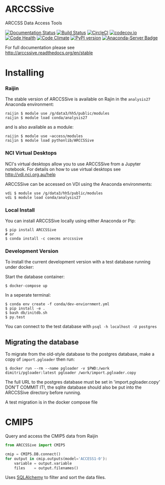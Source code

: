 # ARCCSSive
ARCCSS Data Access Tools

[![Documentation Status](https://readthedocs.org/projects/arccssive/badge/?version=latest)](https://readthedocs.org/projects/arccssive/?badge=latest)
[![Build Status](https://travis-ci.org/coecms/ARCCSSive.svg?branch=master)](https://travis-ci.org/coecms/ARCCSSive)
[![CircleCI](https://circleci.com/gh/coecms/ARCCSSive.svg?style=shield)](https://circleci.com/gh/coecms/ARCCSSive)
[![codecov.io](http://codecov.io/github/coecms/ARCCSSive/coverage.svg?branch=master)](http://codecov.io/github/coecms/ARCCSSive?branch=master)
[![Code Health](https://landscape.io/github/coecms/ARCCSSive/master/landscape.svg?style=flat)](https://landscape.io/github/coecms/ARCCSSive/master)
[![Code Climate](https://codeclimate.com/github/coecms/ARCCSSive/badges/gpa.svg)](https://codeclimate.com/github/coecms/ARCCSSive)
[![PyPI version](https://badge.fury.io/py/ARCCSSive.svg)](https://pypi.python.org/pypi/ARCCSSive)
[![Anaconda-Server Badge](https://anaconda.org/coecms/arccssive/badges/version.svg)](https://anaconda.org/coecms/arccssive)

For full documentation please see http://arccssive.readthedocs.org/en/stable

Installing
==========

### Raijin

The stable version of ARCCSSive is available on Rajin in the `analysis27` Anaconda environment:

    raijin $ module use /g/data3/hh5/public/modules
    raijin $ module load conda/analysis27

and is also available as a module:

    raijin $ module use ~access/modules
    raijin $ module load pythonlib/ARCCSSive

### NCI Virtual Desktops

NCI's virtual desktops allow you to use ARCCSSive from a Jupyter notebook. For
details on how to use virtual desktops see http://vdi.nci.org.au/help

ARCCSSive can be accessed on VDI using the Anaconda environments:

    vdi $ module use /g/data3/hh5/public/modules
    vdi $ module load conda/analysis27

### Local Install

You can install ARCCSSive locally using either Anaconda or Pip:

    $ pip install ARCCSSive
    # or
    $ conda install -c coecms arccssive

### Development Version

To install the current development version with a test database running under docker:

Start the database container:

    $ docker-compose up

In a seperate terminal:

    $ conda env create -f conda/dev-enviornment.yml
    $ pip install -e .
    $ bash db/initdb.sh
    $ py.test

You can connect to the test database with `psql -h localhost -U postgres`

## Migrating the database

To migrate from the old-style database to the postgres database, make a copy of `import.pgloader` then run:

    $ docker run --rm --name pgloader -v $PWD:/work dimitri/pgloader:latest pgloader /work/import.pgloader.copy

The full URL to the postgres database must be set in 'import.pgloader.copy' DON'T COMMIT IT!, the
sqlite database should also be put into the ARCCSSive directory before running.

A test migration is in the docker compose file

CMIP5
=====

Query and access the CMIP5 data from Raijin

```python
from ARCCSSive import CMIP5

cmip = CMIP5.DB.connect()
for output in cmip.outputs(model='ACCESS1-0'):
    variable = output.variable
    files    = output.filenames()    
```

Uses
[SQLAlchemy](http://docs.sqlalchemy.org/en/rel_1_0/orm/tutorial.html#querying)
to filter and sort the data files.

